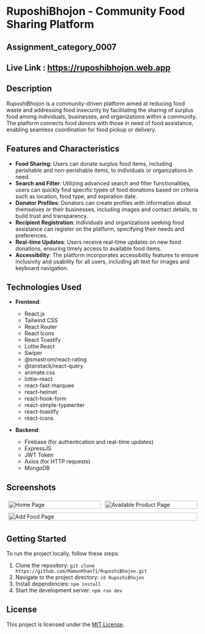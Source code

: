 # RuposhiBhojon - Community Food Sharing Platform
##  Assignment_category_0007
## Live Link : https://ruposhibhojon.web.app
## Description
RuposhiBhojon is a community-driven platform aimed at reducing food waste and addressing food insecurity by facilitating the sharing of surplus food among individuals, businesses, and organizations within a community. The platform connects food donors with those in need of food assistance, enabling seamless coordination for food pickup or delivery.

## Features and Characteristics
- **Food Sharing**: Users can donate surplus food items, including perishable and non-perishable items, to individuals or organizations in need.
- **Search and Filter**: Utilizing advanced search and filter functionalities, users can quickly find specific types of food donations based on criteria such as location, food type, and expiration date.
- **Donator Profiles**: Donators can create profiles with information about themselves or their businesses, including images and contact details, to build trust and transparency.
- **Recipient Registration**: Individuals and organizations seeking food assistance can register on the platform, specifying their needs and preferences.
- **Real-time Updates**: Users receive real-time updates on new food donations, ensuring timely access to available food items.
- **Accessibility**: The platform incorporates accessibility features to ensure inclusivity and usability for all users, including alt text for images and keyboard navigation.

## Technologies Used
- **Frontend**:
  - React.js
  - Tailwind CSS
  - React Router
  - React Icons
  - React Toastify
  - Lottie React
  - Swiper
  - @smastrom/react-rating
  - @tanstack/react-query
  - animate.css
  - lottie-react
  - react-fast-marquee
  - react-helmet
  - react-hook-form
  - react-simple-typewriter
  - react-toastify
  - react-icons
  
- **Backend**:
  - Firebase (for authentication and real-time updates)
  - ExpressJS
  - JWT Token
  - Axios (for HTTP requests)
  - MongoDB

## Screenshots
<div style="display:flex; flex-wrap: wrap;">
  <div style="flex: 33.33%; padding: 5px;">
    <img src="https://i.ibb.co/YL5DRtk/HomePage.png" alt="Home Page" style="width: 100%;">
  </div>
  <div style="flex: 33.33%; padding: 5px;">
    <img src="https://i.ibb.co/jzyMLx1/Available.png" alt="Available Product Page" style="width: 100%;">
  </div>
  <div style="flex: 33.33%; padding: 5px;">
    <img src="https://i.ibb.co/GMRbSFH/addFood.png" alt="Add Food Page" style="width: 100%;">
  </div>
</div>

## Getting Started
To run the project locally, follow these steps:
1. Clone the repository: `git clone https://github.com/MamunKhan71/RuposhiBhojon.git`
2. Navigate to the project directory: `cd RuposhiBhojon`
4. Install dependencies: `npm install`
5. Start the development server: `npm run dev`

## License
This project is licensed under the [MIT License](LICENSE).
